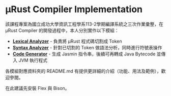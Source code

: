 # μRust Compiler Implementation
該課程專案為國立成功大學資訊工程學系113-2學期編譯系統之三次作業彙整，在 μRust Compiler 的開發過程中，本人分別實作以下模組：
- **[Lexical Analyzer](./LexicalAnalyzer)** - 負責將 μRust 程式碼切割成 Token
- **[Syntax Analyzer](./SyntaxAnalyzer)** - 針對已切割的 Token 做語法分析，同時進行符號表操作
- **[Code Generator](./CodeGenerator)** - 生成 Jasmin 指令串，後續可再轉成 Java Bytecode 並傳入 JVM 執行程式
  
各模組對應資料夾的 README.md 有提供更詳細的介紹（功能、用法及範例），歡迎參閱。

在此建議先安裝 Flex 與 Bison。

